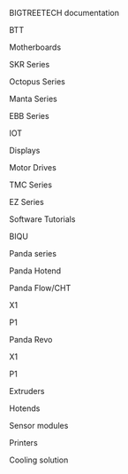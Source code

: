 BIGTREETECH documentation

BTT

Motherboards

SKR Series

Octopus Series

Manta Series

EBB Series

IOT

Displays

Motor Drives

TMC Series

EZ Series

Software Tutorials

BIQU

Panda series

Panda Hotend

Panda Flow/CHT

X1

P1

Panda Revo

X1

P1

Extruders

Hotends

Sensor modules

Printers

Cooling solution

